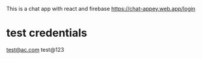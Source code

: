 This is  a chat app with react and firebase
https://chat-appey.web.app/login
# test credentials
test@ac.com
test@123
